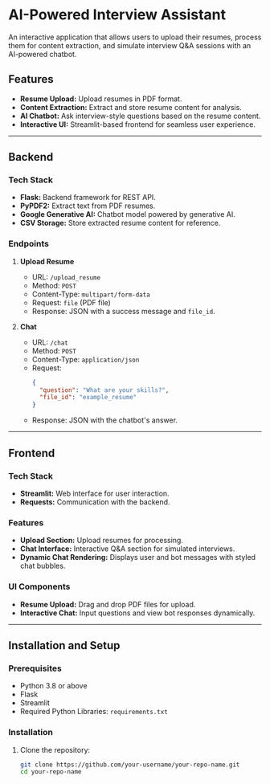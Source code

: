 # AI-Powered Interview Assistant

An interactive application that allows users to upload their resumes, process them for content extraction, and simulate interview Q&A sessions with an AI-powered chatbot.

## Features

- **Resume Upload:** Upload resumes in PDF format.
- **Content Extraction:** Extract and store resume content for analysis.
- **AI Chatbot:** Ask interview-style questions based on the resume content.
- **Interactive UI:** Streamlit-based frontend for seamless user experience.

---

## Backend

### Tech Stack

- **Flask:** Backend framework for REST API.
- **PyPDF2:** Extract text from PDF resumes.
- **Google Generative AI:** Chatbot model powered by generative AI.
- **CSV Storage:** Store extracted resume content for reference.

### Endpoints

1. **Upload Resume**
   - URL: `/upload_resume`
   - Method: `POST`
   - Content-Type: `multipart/form-data`
   - Request: `file` (PDF file)
   - Response: JSON with a success message and `file_id`.

2. **Chat**
   - URL: `/chat`
   - Method: `POST`
   - Content-Type: `application/json`
   - Request:
     ```json
     {
       "question": "What are your skills?",
       "file_id": "example_resume"
     }
     ```
   - Response: JSON with the chatbot's answer.

---

## Frontend

### Tech Stack

- **Streamlit:** Web interface for user interaction.
- **Requests:** Communication with the backend.

### Features

- **Upload Section:** Upload resumes for processing.
- **Chat Interface:** Interactive Q&A section for simulated interviews.
- **Dynamic Chat Rendering:** Displays user and bot messages with styled chat bubbles.

### UI Components

- **Resume Upload:** Drag and drop PDF files for upload.
- **Interactive Chat:** Input questions and view bot responses dynamically.

---

## Installation and Setup

### Prerequisites

- Python 3.8 or above
- Flask
- Streamlit
- Required Python Libraries: `requirements.txt`

### Installation

1. Clone the repository:

   ```bash
   git clone https://github.com/your-username/your-repo-name.git
   cd your-repo-name
